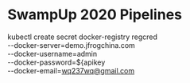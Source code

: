 # SwampUp 2020 Pipelines

kubectl create secret docker-registry regcred \
  --docker-server=demo.jfrogchina.com \
  --docker-username=admin \
  --docker-password=${apikey \
  --docker-email=wq237wq@gmail.com